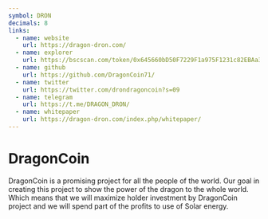```yaml
---
symbol: DRON
decimals: 8
links:
  - name: website
    url: https://dragon-dron.com/
  - name: explorer
    url: https://bscscan.com/token/0x645660bD50F7229F1a975F1231c82EBAa31A74Fe
  - name: github
    url: https://github.com/DragonCoin71/
  - name: twitter
    url: https://twitter.com/drondragoncoin?s=09
  - name: telegram
    url: https://t.me/DRAGON_DRON/
  - name: whitepaper
    url: https://dragon-dron.com/index.php/whitepaper/
---
```


# DragonCoin

DragonCoin is a promising project for all the people of the world. Our goal in creating this project to show the power of the dragon to the whole world. Which means that we will maximize holder investment by DragonCoin project and we will spend part of the profits to use of Solar energy.
